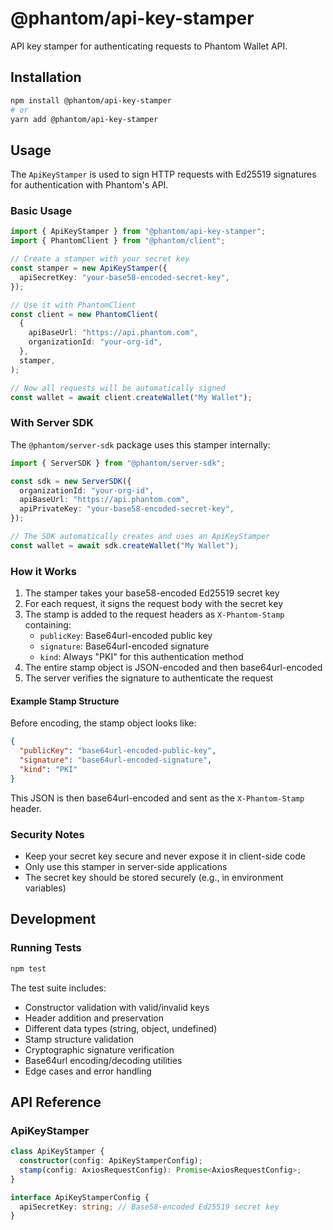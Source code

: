 # @phantom/api-key-stamper

API key stamper for authenticating requests to Phantom Wallet API.

## Installation

```bash
npm install @phantom/api-key-stamper
# or
yarn add @phantom/api-key-stamper
```

## Usage

The `ApiKeyStamper` is used to sign HTTP requests with Ed25519 signatures for authentication with Phantom's API.

### Basic Usage

```typescript
import { ApiKeyStamper } from "@phantom/api-key-stamper";
import { PhantomClient } from "@phantom/client";

// Create a stamper with your secret key
const stamper = new ApiKeyStamper({
  apiSecretKey: "your-base58-encoded-secret-key",
});

// Use it with PhantomClient
const client = new PhantomClient(
  {
    apiBaseUrl: "https://api.phantom.com",
    organizationId: "your-org-id",
  },
  stamper,
);

// Now all requests will be automatically signed
const wallet = await client.createWallet("My Wallet");
```

### With Server SDK

The `@phantom/server-sdk` package uses this stamper internally:

```typescript
import { ServerSDK } from "@phantom/server-sdk";

const sdk = new ServerSDK({
  organizationId: "your-org-id",
  apiBaseUrl: "https://api.phantom.com",
  apiPrivateKey: "your-base58-encoded-secret-key",
});

// The SDK automatically creates and uses an ApiKeyStamper
const wallet = await sdk.createWallet("My Wallet");
```

### How it Works

1. The stamper takes your base58-encoded Ed25519 secret key
2. For each request, it signs the request body with the secret key
3. The stamp is added to the request headers as `X-Phantom-Stamp` containing:
   - `publicKey`: Base64url-encoded public key
   - `signature`: Base64url-encoded signature
   - `kind`: Always "PKI" for this authentication method
4. The entire stamp object is JSON-encoded and then base64url-encoded
5. The server verifies the signature to authenticate the request

#### Example Stamp Structure

Before encoding, the stamp object looks like:

```json
{
  "publicKey": "base64url-encoded-public-key",
  "signature": "base64url-encoded-signature",
  "kind": "PKI"
}
```

This JSON is then base64url-encoded and sent as the `X-Phantom-Stamp` header.

### Security Notes

- Keep your secret key secure and never expose it in client-side code
- Only use this stamper in server-side applications
- The secret key should be stored securely (e.g., in environment variables)

## Development

### Running Tests

```bash
npm test
```

The test suite includes:

- Constructor validation with valid/invalid keys
- Header addition and preservation
- Different data types (string, object, undefined)
- Stamp structure validation
- Cryptographic signature verification
- Base64url encoding/decoding utilities
- Edge cases and error handling

## API Reference

### ApiKeyStamper

```typescript
class ApiKeyStamper {
  constructor(config: ApiKeyStamperConfig);
  stamp(config: AxiosRequestConfig): Promise<AxiosRequestConfig>;
}

interface ApiKeyStamperConfig {
  apiSecretKey: string; // Base58-encoded Ed25519 secret key
}
```

